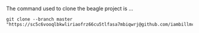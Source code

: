 The command used to clone the beagle project is ...

```
git clone --branch master "https://sc5c6vooqlbkwliriaofrz66cu5tlfasa7mbiqwrj@github.com/iambillmccann/beagle.git"
```
